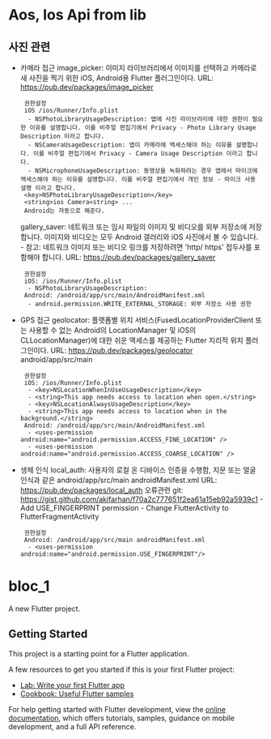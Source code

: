 # Aos, Ios Api from lib
## 사진 관련
 - 카메라 접근
    image_picker: 이미지 라이브러리에서 이미지를 선택하고 카메라로 새 사진을 찍기 위한 iOS, Android용 Flutter 플러그인이다.
        URL: https://pub.dev/packages/image_picker

        권한설정
        iOS /ios/Runner/Info.plist
         - NSPhotoLibraryUsageDescription: 앱에 사진 라이브러리에 대한 권한이 필요한 이유를 설명합니다. 이를 비주얼 편집기에서 Privacy - Photo Library Usage Description 이라고 합니다.
         - NSCameraUsageDescription: 앱이 카메라에 액세스해야 하는 이유를 설명합니다. 이를 비주얼 편집기에서 Privacy - Camera Usage Description 이라고 합니다.
         - NSMicrophoneUsageDescription: 동영상을 녹화하려는 경우 앱에서 마이크에 액세스해야 하는 이유를 설명합니다. 이를 비주얼 편집기에서 개인 정보 - 마이크 사용 설명 이라고 합니다.
        <key>NSPhotoLibraryUsageDescription</key>
        <string>ios Camera<string> ...
        Android는 자동으로 해준다.
        
    gallery_saver: 네트워크 또는 임시 파일의 이미지 및 비디오를 외부 저장소에 저장합니다. 이미지와 비디오는 모두 Android 갤러리와 iOS 사진에서 볼 수 있습니다. - 참고: 네트워크 이미지 또는 비디오 링크를 저장하려면 'http/ https' 접두사를 포함해야 합니다.
        URL: https://pub.dev/packages/gallery_saver
        
        권한설정
        iOS: /ios/Runner/Info.plist
         - NSPhotoLibraryUsageDescription: 
        Android: /android/app/src/main/AndroidManifest.xml
         - android.permission.WRITE_EXTERNAL_STORAGE: 외부 저장소 사용 권한
 - GPS 접근
    geolocator: 플랫폼별 위치 서비스(FusedLocationProviderClient 또는 사용할 수 없는 Android의 LocationManager 및 iOS의 CLLocationManager)에 대한 쉬운 액세스를 제공하는 Flutter 지리적 위치 플러그인이다.
        URL: https://pub.dev/packages/geolocator
        android/app/src/main
        <!-- <uses-permission android:name="android.permission.ACCESS_COARSE_LOCATION"/>
        <uses-permission android:name="android.permission.ACCESS_FINE_LOCATION"/> -->

        권한설정
        iOS: /ios/Runner/Info.plist
         - <key>NSLocationWhenInUseUsageDescription</key>
         - <string>This app needs access to location when open.</string>
         - <key>NSLocationAlwaysUsageDescription</key>
         - <string>This app needs access to location when in the background.</string>
        Android: /android/app/src/main/AndroidManifest.xml
         - <uses-permission android:name="android.permission.ACCESS_FINE_LOCATION" />
         - <uses-permission android:name="android.permission.ACCESS_COARSE_LOCATION" />
 - 생체 인식
    local_auth: 사용자의 로컬 온 디바이스 인증을 수행함, 지문 또는 얼굴 인식과 같은 
    android/app/src/main androidManifest.xml
        URL: https://pub.dev/packages/local_auth
        오류관련 git: https://gist.github.com/akifarhan/f70a2c777651f2ea61a15eb92a5939c1
            - Add USE_FINGERPRINT permission
            - Change FlutterActivity to FlutterFragmentActivity
    
        권한설정
        Android: /android/app/src/main androidManifest.xml
         - <uses-permission android:name="android.permission.USE_FINGERPRINT"/>

        
 
# bloc_1

A new Flutter project.

## Getting Started

This project is a starting point for a Flutter application.

A few resources to get you started if this is your first Flutter project:

- [Lab: Write your first Flutter app](https://docs.flutter.dev/get-started/codelab)
- [Cookbook: Useful Flutter samples](https://docs.flutter.dev/cookbook)

For help getting started with Flutter development, view the
[online documentation](https://docs.flutter.dev/), which offers tutorials,
samples, guidance on mobile development, and a full API reference.
